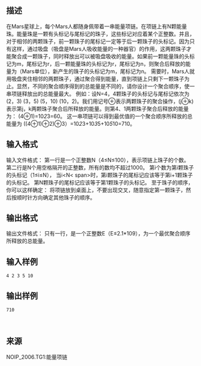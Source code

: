 ## 描述

在Mars星球上，每个Mars人都随身佩带着一串能量项链。在项链上有N颗能量珠。能量珠是一颗有头标记与尾标记的珠子，这些标记对应着某个正整数。并且，对于相邻的两颗珠子，前一颗珠子的尾标记一定等于后一颗珠子的头标记。因为只有这样，通过吸盘（吸盘是Mars人吸收能量的一种器官）的作用，这两颗珠子才能聚合成一颗珠子，同时释放出可以被吸盘吸收的能量。如果前一颗能量珠的头标记为m，尾标记为r，后一颗能量珠的头标记为r，尾标记为n，则聚合后释放的能量为（Mars单位），新产生的珠子的头标记为m，尾标记为n。 需要时，Mars人就用吸盘夹住相邻的两颗珠子，通过聚合得到能量，直到项链上只剩下一颗珠子为止。显然，不同的聚合顺序得到的总能量是不同的，请你设计一个聚合顺序，使一串项链释放出的总能量最大。 例如：设N=4，4颗珠子的头标记与尾标记依次为(2，3) (3，5) (5，10) (10，2)。我们用记号⊕表示两颗珠子的聚合操作，(j⊕k)表示第j，k两颗珠子聚合后所释放的能量。则第4、1两颗珠子聚合后释放的能量为： (4⊕1)=10*2*3=60。 这一串项链可以得到最优值的一个聚合顺序所释放的总能量为 ((4⊕1)⊕2)⊕3）=10*2*3+10*3*5+10*5*10=710。 

## 输入格式

输入文件格式： 第一行是一个正整数N（4≤N≤100），表示项链上珠子的个数。 第二行是N个用空格隔开的正整数，所有的数均不超过1000。 第i个数为第i颗珠子的头标记（1≤i≤N）， 当i<N< span>时，第i颗珠子的尾标记应该等于第i+1颗珠子的头标记。 第N颗珠子的尾标记应该等于第1颗珠子的头标记。 至于珠子的顺序，你可以这样确定： 将项链放到桌面上，不要出现交叉，随意指定第一颗珠子，然后按顺时针方向确定其他珠子的顺序。 

## 输出格式

输出文件格式： 只有一行，是一个正整数E（E≤2.1*109），为一个最优聚合顺序所释放的总能量。

## 输入样例

```plaintext
4 2 3 5 10 
```

## 输出样例

```plaintext
710
```



 

## 来源

NOIP_2006.TG1:能量项链

